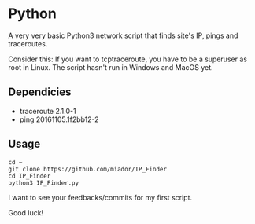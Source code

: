 # Python

A very very basic Python3 network script that finds site's IP, pings and traceroutes.

Consider this:
If you want to tcptraceroute, you have to be a superuser as root in Linux.
The script hasn't run in Windows and MacOS yet. 

## Dependicies

* traceroute 2.1.0-1
* ping 20161105.1f2bb12-2

## Usage

    cd ~ 
    git clone https://github.com/miador/IP_Finder 
    cd IP_Finder
    python3 IP_Finder.py

I want to see your feedbacks/commits for my first script.

Good luck!
